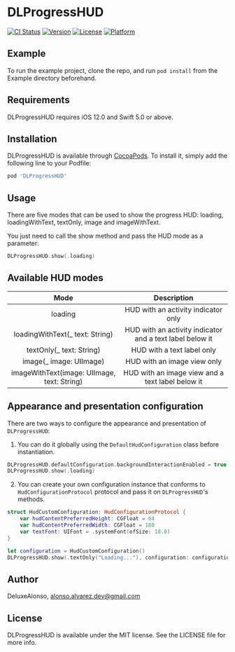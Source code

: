 # DLProgressHUD

[![CI Status](https://img.shields.io/travis/DeluxeAlonso/DLProgressHUD.svg?style=flat)](https://travis-ci.org/DeluxeAlonso/DLProgressHUD)
[![Version](https://img.shields.io/cocoapods/v/DLProgressHUD.svg?style=flat)](https://cocoapods.org/pods/DLProgressHUD)
[![License](https://img.shields.io/cocoapods/l/DLProgressHUD.svg?style=flat)](https://cocoapods.org/pods/DLProgressHUD)
[![Platform](https://img.shields.io/cocoapods/p/DLProgressHUD.svg?style=flat)](https://cocoapods.org/pods/DLProgressHUD)

## Example

To run the example project, clone the repo, and run `pod install` from the Example directory beforehand.

## Requirements

DLProgressHUD requires iOS 12.0 and Swift 5.0 or above.

## Installation

DLProgressHUD is available through [CocoaPods](https://cocoapods.org). To install
it, simply add the following line to your Podfile:

```ruby
pod 'DLProgressHUD'
```

## Usage

There are five modes that can be used to show the progress HUD: loading, loadingWithText, textOnly, image and imageWithText.

You just need to call the show method and pass the HUD mode as a parameter:

```swift
DLProgressHUD.show(.loading)
```

## Available HUD modes

| Mode   |      Description      |
|:----------:|:-------------:|
| loading |  HUD with an activity indicator only |
| loadingWithText(_ text: String) |  HUD with an activity indicator and a text label below it |
| textOnly(_ text: String) |  HUD with a text label only |
| image(_ image: UIImage) |  HUD with an image view only |
| imageWithText(image: UIImage, text: String) |  HUD with an image view and a text label below it |

## Appearance and presentation configuration

There are two ways to configure the appearance and presentation of `DLProgressHUD`:

1) You can do it globally using the `DefaultHudConfiguration` class before instantiation.

```swift
DLProgressHUD.defaultConfiguration.backgroundInteractionEnabled = true
DLProgressHUD.show(.loading)
```

2) You can create your own configuration instance that conforms to `HudConfigurationProtocol` protocol and pass it on `DLProgressHUD`'s methods.

```swift
struct HudCustomConfiguration: HudConfigurationProtocol {
    var hudContentPreferredHeight: CGFloat = 64
    var hudContentPreferredWidth: CGFloat = 180
    var textFont: UIFont = .systemFont(ofSize: 18.0)
}
```

```swift
let configuration = HudCustomConfiguration()
DLProgressHUD.show(.textOnly("Loading..."), configuration: configuration)
```

## Author

DeluxeAlonso, alonso.alvarez.dev@gmail.com

## License

DLProgressHUD is available under the MIT license. See the LICENSE file for more info.
